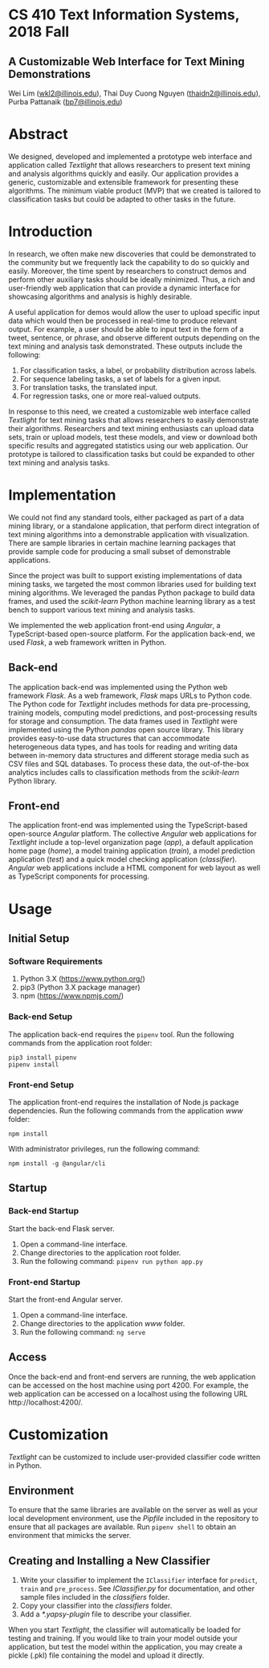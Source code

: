 # CS 410 Text Information Systems, 2018 Fall

## A Customizable Web Interface for Text Mining Demonstrations

Wei Lim (wkl2@illinois.edu),
Thai Duy Cuong Nguyen (thaidn2@illinois.edu),
Purba Pattanaik (bp7@illinois.edu)

# Abstract

We designed, developed and implemented a prototype web interface and application called *Textlight* that allows researchers to present text mining and analysis algorithms quickly and easily. Our application provides a generic, customizable and extensible framework for presenting these algorithms. The minimum viable product (MVP) that we created is tailored to classification tasks but could be adapted to other tasks in the future.

# Introduction

In research, we often make new discoveries that could be demonstrated to the community but we frequently lack the capability to do so quickly and easily. Moreover, the time spent by researchers to construct demos and perform other auxiliary tasks should be ideally minimized. Thus, a rich and user-friendly web application that can provide a dynamic interface for showcasing algorithms and analysis is highly desirable.

A useful application for demos would allow the user to upload specific input data which would then be processed in real-time to produce relevant output. For example, a user should be able to input text in the form of a tweet, sentence, or phrase, and observe different outputs depending on the text mining and analysis task demonstrated. These outputs include the following:

1. For classification tasks, a label, or probability distribution across labels.
2. For sequence labeling tasks, a set of labels for a given input.
3. For translation tasks, the translated input.
4. For regression tasks, one or more real-valued outputs.

In response to this need, we created a customizable web interface called *Textlight* for text mining tasks that allows researchers to easily demonstrate their algorithms. Researchers and text mining enthusiasts can upload data sets, train or upload models, test these models, and view or download both specific results and aggregated statistics using our web application. Our prototype is tailored to classification tasks but could be expanded to other text mining and analysis tasks.

# Implementation
We could not find any standard tools, either packaged as part of a data mining library, or a standalone application, that perform direct integration of text mining algorithms into a demonstrable application with visualization. There are sample libraries in certain machine learning packages that provide sample code for producing a small subset of demonstrable applications.

Since the project was built to support existing implementations of data mining tasks, we targeted the most common libraries used for building text mining algorithms. We leveraged the pandas Python package to build data frames, and used the *scikit-learn* Python machine learning library as a test bench to support various text mining and analysis tasks.

We implemented the web application front-end using *Angular*, a TypeScript-based open-source platform. For the application back-end, we used *Flask*, a web framework written in Python.

## Back-end

The application back-end was implemented using the Python web framework *Flask*. As a web framework, *Flask* maps URLs to Python code. The Python code for *Textlight* includes methods for data pre-processing, training models, computing model predictions, and post-processing results for storage and consumption. The data frames used in *Textlight* were implemented using the Python *pandas* open source library. This library provides easy-to-use data structures that can accommodate heterogeneous data types, and has tools for reading and writing data between in-memory data structures and different storage media such as CSV files and SQL databases. To process these data, the out-of-the-box analytics includes calls to classification methods from the *scikit-learn* Python library. 

## Front-end

The application front-end was implemented using the TypeScript-based open-source *Angular* platform. The collective *Angular* web applications for *Textlight* include a top-level organization page (*app*), a default application home page (*home*), a model training application (*train*), a model prediction application (*test*) and a quick model checking application (*classifier*). *Angular* web applications include a HTML component for web layout as well as TypeScript components for processing.

# Usage

## Initial Setup

### Software Requirements

1. Python 3.X (https://www.python.org/)
2. pip3 (Python 3.X package manager)
3. npm (https://www.npmjs.com/)

### Back-end Setup

The application back-end requires the `pipenv` tool.
Run the following commands from the application root folder:

```
pip3 install pipenv
pipenv install
```

### Front-end Setup

The application front-end requires the installation of Node.js package dependencies.
Run the following commands from the application *www* folder:

```
npm install
```

With administrator privileges, run the following command:

```
npm install -g @angular/cli
```

## Startup

### Back-end Startup

Start the back-end Flask server.

1. Open a command-line interface.
2. Change directories to the application root folder.
3. Run the following command: `pipenv run python app.py`

### Front-end Startup

Start the front-end Angular server.

1. Open a command-line interface.
2. Change directories to the application *www* folder.
3. Run the following command: `ng serve`

## Access

Once the back-end and front-end servers are running, the web application can be accessed on the host machine using port 4200. For example, the web application can be accessed on a localhost using the following URL http://localhost:4200/.


# Customization

*Textlight* can be customized to include user-provided classifier code written in Python.

## Environment

To ensure that the same libraries are available on the server as well as your local development environment, use the *Pipfile* included in the repository to ensure that all packages are available. Run `pipenv shell` to obtain an environment that mimicks the server.

## Creating and Installing a New Classifier

1. Write your classifier to implement the `IClassifier` interface for `predict`, `train` and `pre_process`. See *IClassifier.py* for documentation, and other sample files included in the *classifiers* folder.
2. Copy your classifier into the *classifiers* folder.
3. Add a *\*.yapsy-plugin* file to describe your classifier.

When you start *Textlight*, the classifier will automatically be loaded for testing and training. If you would like to train your model outside your application, but test the model within the application, you may create a pickle (.pkl) file containing the model and upload it directly.
